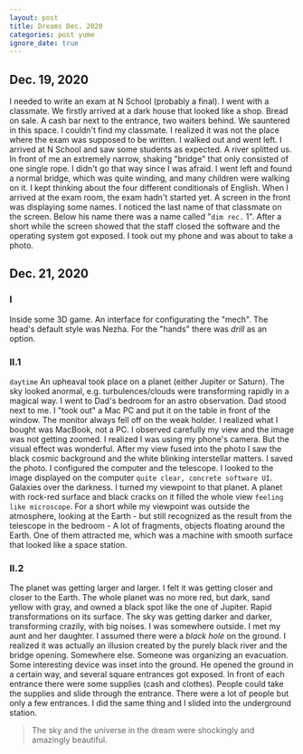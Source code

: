 ```yaml
---
layout: post
title: Dreams Dec. 2020
categories: post yume
ignore_date: true
---
```

## Dec. 19, 2020

I needed to write an exam at N School (probably a final). I went with a classmate. We firstly arrived at a dark house that looked like a shop. Bread on sale. A cash bar next to the entrance, two waiters behind. We sauntered in this space. I couldn't find my classmate. I realized it was not the place where the exam was supposed to be written. I walked out and went left. I arrived at N School and saw some students as expected. A river splitted us. In front of me an extremely narrow, shaking "bridge" that only consisted of one single rope. I didn't go that way since I was afraid. I went left and found a normal bridge, which was quite winding, and many children were walking on it. I kept thinking about the four different conditionals of English. When I arrived at the exam room, the exam hadn't started yet. A screen in the front was displaying some names. I noticed the last name of that classmate on the screen. Below his name there was a name called "`dim rec.` 1". After a short while the screen showed that the staff closed the software and the operating system got exposed. I took out my phone and was about to take a photo.

## Dec. 21, 2020

### I

Inside some 3D game. An interface for configurating the "mech". The head's default style was Nezha. For the "hands" there was *drill* as an option.

### II.1

`daytime` An upheaval took place on a planet (either Jupiter or Saturn). The sky looked anormal, e.g. turbulences/clouds were transforming rapidly in a magical way. I went to Dad's bedroom for an astro observation. Dad stood next to me. I "took out" a Mac PC and put it on the table in front of the window. The monitor always fell off on the weak holder. I realized what I bought was MacBook, not a PC. I observed carefully my view and the image was not getting zoomed. I realized I was using my phone's camera. But the visual effect was wonderful. After my view fused into the photo I saw the black cosmic background and the white blinking interstellar matters. I saved the photo. I configured the computer and the telescope. I looked to the image displayed on the computer `quite clear, concrete software UI`. Galaxies over the darkness. I turned my viewpoint to that planet. A planet with rock-red surface and black cracks on it filled the whole view `feeling like microscope`. For a short while my viewpoint was outside the atmosphere, looking at the Earth - but still recognized as the result from the telescope in the bedroom - A lot of fragments, objects floating around the Earth. One of them attracted me, which was a machine with smooth surface that looked like a space station.

### II.2

The planet was getting larger and larger. I felt it was getting closer and closer to the Earth. The whole planet was no more red, but dark, sand yellow with gray, and owned a black spot like the one of Jupiter. Rapid transformations on its surface. The sky was getting darker and darker, transforming crazily, with big noises. I was somewhere outside. I met my aunt and her daughter. I assumed there were a *black hole* on the ground. I realized it was actually an illusion created by the purely black river and the bridge opening. Somewhere else. Someone was organizing an evacuation. Some interesting device was inset into the ground. He opened the ground in a certain way, and several square entrances got exposed. In front of each entrance there were some supplies (cash and clothes). People could take the supplies and slide through the entrance. There were a lot of people but only a few entrances. I did the same thing and I slided into the underground station.

> The sky and the universe in the dream were shockingly and amazingly beautiful.
